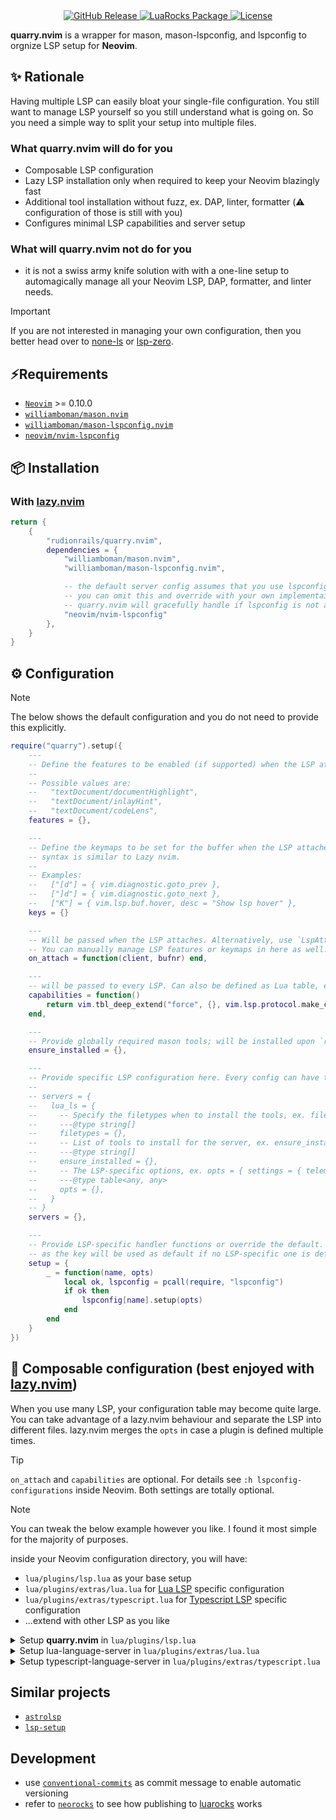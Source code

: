 <div align="center">
    <a href="https://github.com/rudionrails/quarry.nvim/releases/latest">
        <img alt="GitHub Release" src="https://img.shields.io/github/v/release/rudionrails/quarry.nvim?style=for-the-badge&logo=semver" />
    </a>
    <a href="https://luarocks.org/modules/rudionrails/quarry.nvim">
        <img alt="LuaRocks Package" src="https://img.shields.io/luarocks/v/rudionrails/quarry.nvim?style=for-the-badge&logo=lua" />
    <a/>
    <a href="https://github.com/rudionrails/quarry.nvim/blob/main/LICENSE">
        <img alt="License" src="https://img.shields.io/github/license/rudionrails/quarry.nvim?style=for-the-badge&logo=apache" />
    </a>
</div>


**quarry.nvim** is a wrapper for mason, mason-lspconfig, and lspconfig to orgnize LSP setup for **Neovim**.

## ✨ Rationale

Having multiple LSP can easily bloat your single-file configuration. You still want to manage LSP yourself so you still understand what is going on. So you need a simple way to split your setup into multiple files.

### What quarry.nvim will do for you

- Composable LSP configuration
- Lazy LSP installation only when required to keep your Neovim blazingly fast
- Additional tool installation without fuzz, ex. DAP, linter, formatter (⚠️ configuration of those is still with you)
- Configures minimal LSP capabilities and server setup

### What will quarry.nvim not do for you

- it is not a swiss army knife solution with with a one-line setup to automagically manage all your Neovim LSP, DAP, formatter, and linter needs.

> [!IMPORTANT]
>  If you are not interested in managing your own configuration, then you better head over to [none-ls](https://github.com/nvimtools/none-ls.nvim) or [lsp-zero](https://github.com/VonHeikemen/lsp-zero.nvim).

## ⚡️Requirements

- [`Neovim`](https://neovim.io/) >= 0.10.0
- [`williamboman/mason.nvim`](https://github.com/williamboman/mason.nvim)
- [`williamboman/mason-lspconfig.nvim`](https://github.com/williamboman/mason-lspconfig.nvim)
- [`neovim/nvim-lspconfig`](https://github.com/neovim/nvim-lspconfig)

## 📦 Installation

### With [lazy.nvim](https://github.com/folke/lazy.nvim)

```lua
return {
    {
        "rudionrails/quarry.nvim",
        dependencies = {
            "williamboman/mason.nvim",
            "williamboman/mason-lspconfig.nvim",

            -- the default server config assumes that you use lspconfig. If this is not the case,
            -- you can omit this and override with your own implementaiotn (see below examples).
            -- quarry.nvim will gracefully handle if lspconfig is not available.
            "neovim/nvim-lspconfig"
        },
    }
}

```

## ⚙️ Configuration

> [!NOTE]
> The below shows the default configuration and you do not need to provide this explicitly.

```lua
require("quarry").setup({
    ---
    -- Define the features to be enabled (if supported) when the LSP attaches
    --
    -- Possible values are:
    --   "textDocument/documentHighlight",
    --   "textDocument/inlayHint",
    --   "textDocument/codeLens",
    features = {},

    ---
    -- Define the keymaps to be set for the buffer when the LSP attaches. The
    -- syntax is similar to Lazy nvim.
    -- 
    -- Examples:
    --   ["[d"] = { vim.diagnostic.goto_prev },
    --   ["]d"] = { vim.diagnostic.goto_next },
    --   ["K"] = { vim.lsp.buf.hover, desc = "Show lsp hover" },
    keys = {}

    ---
    -- Will be passed when the LSP attaches. Alternatively, use `LspAttach` event.
    -- You can manually manage LSP features or keymaps in here as well.
    on_attach = function(client, bufnr) end,

    ---
    -- will be passed to every LSP. Can also be defined as Lua table, ex. `capabilities = {}`
    capabilities = function()
        return vim.tbl_deep_extend("force", {}, vim.lsp.protocol.make_client_capabilities())
    end,

    ---
    -- Provide globally required mason tools; will be installed upon `require("quarry").setup()`
    ensure_installed = {},

    ---
    -- Provide specific LSP configuration here. Every config can have the following shape:
    -- 	
    -- servers = {
    --   lua_ls = {
	--     -- Specify the filetypes when to install the tools, ex. filetypes = { "lua" }
	--     ---@type string[]
	--     filetypes = {},
	--     -- List of tools to install for the server, ex. ensure_installed = { "luacheck", "stylua" }
	--     ---@type string[]
	--     ensure_installed = {},
	--     -- The LSP-specific options, ex. opts = { settings = { telemetry = { enable = false } } }
	--     ---@type table<any, any>
	--     opts = {},
    --   }
    -- }
    servers = {},

    ---
    -- Provide LSP-specific handler functions or override the default. A setup handler with `_`
    -- as the key will be used as default if no LSP-specific one is defined.
    setup = {
        _ = function(name, opts)
            local ok, lspconfig = pcall(require, "lspconfig")
            if ok then
                lspconfig[name].setup(opts)
            end
        end
    }
})
```

## 🚀 Composable configuration (best enjoyed with [lazy.nvim](https://github.com/folke/lazy.nvim))

When you use many LSP, your configuration table may become quite large. You can take advantage of a lazy.nvim behaviour and separate the LSP into different files. lazy.nvim merges the `opts` in case a plugin is defined multiple times.

> [!TIP]
> `on_attach` and `capabilities` are optional. For details see `:h lspconfig-configurations` inside Neovim. Both settings are totally optional.

> [!NOTE]
> You can tweak the below example however you like. I found it most simple for the majority of purposes.

inside your Neovim configuration directory, you will have:

- `lua/plugins/lsp.lua` as your base setup
- `lua/plugins/extras/lua.lua` for [Lua LSP](https://github.com/LuaLS/lua-language-server) specific configuration
- `lua/plugins/extras/typescript.lua` for [Typescript LSP](https://github.com/typescript-language-server/typescript-language-server) specific configuration
- ...extend with other LSP as you like

<details>
<summary>Setup <b>quarry.nvim</b> in <code>lua/plugins/lsp.lua</code></summary>

```lua
-- file: lua/plugins/quarry.lua
return {
    "rudionrails/quarry.nvim",
    event = "VeryLazy",
    dependencies = {
        "williamboman/mason.nvim",
        "williamboman/mason-lspconfig.nvim",
        "neovim/nvim-lspconfig",

        -- not required by quarry.nvim, just to show how to extend capabilities
        "hrsh7th/cmp-nvim-lsp",

        ---
        -- This takes advantage of lazy.nvim loading mechanism and makes Lazy aware to
        -- load modules from within /lua/plugins/extras/*
        --
        -- Alternatively, you can add this to lua/init.lua:
        --  
        --   -- ... require lazy.nvim as you usually would. Check out the documentation for detailed instructions ...
        --   require("lazy").setup({
        --       { import = "plugins" },
        --       { import = "extras" }, -- <- this is the relevant line, BTW
        --   }, {
        --       -- .. regular lazy.nvim configuration ...
        --   })
        { import = "plugins.extras" },
    },
    opts = {
        features = {
            "textDocument/documentHighlight",
            "textDocument/inlayHint",
            -- "textDocument/codeLens",
        },

        keys = {
            ["[d"] = { vim.diagnostic.goto_prev },
            ["]d"] = { vim.diagnostic.goto_next },
            ["K"]  = { vim.lsp.buf.hover, desc = "Show lsp hover" },
            ["gD"] = { vim.lsp.buf.declaration, desc = "[G]oto [D]eclaration" },
            ["gs"] = { vim.lsp.buf.signature_help, desc = "[G]oto [s]ignature" },
            ["gd"] = { vim.lsp.buf.definition, desc = "[G]oto [d]efinition" },
            ["gr"] = { vim.lsp.buf.references, desc = "[G]oto [r]eferences" },
            ["gi"] = { vim.lsp.buf.implementation, desc = "[G]oto [i]mplementation" },
            ["gt"] = { vim.lsp.buf.type_definition, desc = "Goto [t]ype definition" },

            ["<leader>a"] = { vim.lsp.buf.code_action, desc = "Code [a]ction" },
            ["<leader>r"] = { vim.lsp.buf.rename, desc = "[R]ename word under cursor within project" },
            ["<leader>h"] = {
                function()
                    vim.lsp.inlay_hint.enable(not vim.lsp.inlay_hint.is_enabled())
                end,
                desc = "Toggle inlay [h]int",
            },

            -- vim.api.nvim_command('inoremap <C-space> <C-x><C-o>')
            ["<C-space>"] = { "<C-x><C-o>", mode = "i", remap = false },
        }

        on_attach = function(client, bufnr)
            -- Enable completion triggered by <c-x><c-o>
            vim.bo[bufnr].omnifunc = "v:lua.vim.lsp.omnifunc"
        end,

        capabilities = function()
            local cmp_nvim_lsp = require("hrsh7th/cmp-nvim-lsp")

            return vim.tbl_deep_extend(
                "force",
                {},
                vim.lsp.protocol.make_client_capabilities(),
                cmp_nvim_lsp.default_capabilities()
            )
        end,
    },
}

```
</details>

<details>
<summary>Setup lua-language-server in <code>lua/plugins/extras/lua.lua</code></summary>

```lua
-- file: lua/plugins/extras/lua.lua
return {
    "rudionrails/quarry.nvim",
    opts = {
        servers = {
            lua_ls = {
                filetypes = { "lua" },
                ensure_installed = {
                    -- "lua_ls" itself will be automatically installed, since it is the key of the LSP
                    "stylua",
                    "luacheck",
                },
                opts = {
                    settings = {
                        Lua = {
                            completion = { callSnippet = "Replace" },
                            doc = { privateName = { "^_" } },
                            codeLens = { enable = true },
                            hint = {
                                enable = true,
                                setType = false,
                                paramType = true,
                                paramName = "Disable",
                                semicolon = "Disable",
                                arrayIndex = "Disable",
                            },
                            workspace = {
                                checkThirdParty = false,
                            },
                        },

                        -- Do not send telemetry data containing a randomized but unique identifier
                        telemetry = { enable = false },
                    },
                },
            },
        },
    },
}
```
</details>


<details>
<summary>Setup typescript-language-server in <code>lua/plugins/extras/typescript.lua</code></summary>

```lua
-- file: lua/plugins/extras/typescript.lua
return {
    "rudionrails/quarry.nvim",
    opts = {
        servers = {
            tsserver = {
                filetypes = {
                    "javascript",
                    "javascriptreact",
                    "javascript.jsx",
                    "typescript",
                    "typescriptreact",
                    "typescript.tsx",
                },

                ensure_installed = {
                    -- "tsserver" itself will be automatically installed, since it is the key of the LSP
                    "prettier", -- prettierd as alternative
                    "eslint", -- eslint_d as alternative
                },

                opts = {
                    completions = { completeFunctionCalls = true },
                    init_options = {
                        preferences = {
                            includeInlayParameterNameHints = "all", -- 'none' | 'literals' | 'all';
                            includeInlayParameterNameHintsWhenArgumentMatchesName = false,
                            includeInlayFunctionParameterTypeHints = true,
                            includeInlayVariableTypeHints = true,
                            includeInlayPropertyDeclarationTypeHints = true,
                            includeInlayFunctionLikeReturnTypeHints = true,
                            includeInlayEnumMemberValueHints = true,
                            importModuleSpecifierPreference = "non-relative",
                        },
                    },
                },
            },
        },
    },
}

```
</details>

## Similar projects

- [`astrolsp`](https://github.com/AstroNvim/astrolsp) 
- [`lsp-setup`](https://github.com/junnplus/lsp-setup.nvim)

## Development

- use [`conventional-commits`](https://www.conventionalcommits.org/) as commit message to enable automatic versioning
- refer to [`neorocks`](https://github.com/nvim-neorocks/sample-luarocks-plugin) to see how publishing to [luarocks](https://luarocks.org/) works
